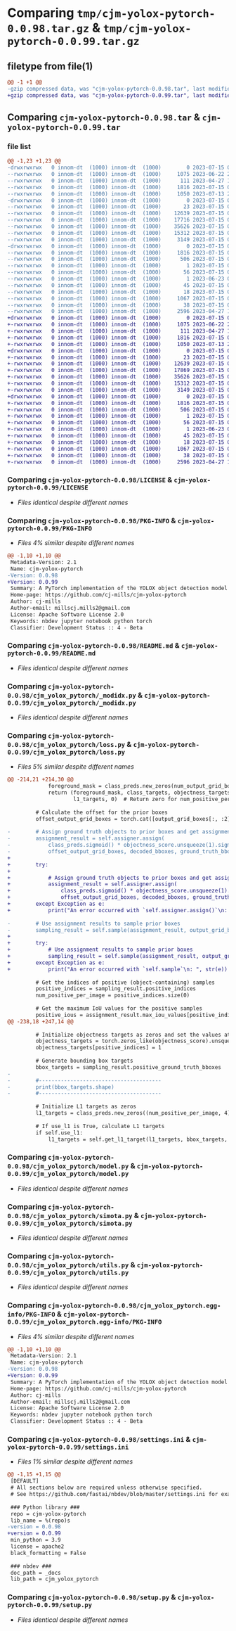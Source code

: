 # Comparing `tmp/cjm-yolox-pytorch-0.0.98.tar.gz` & `tmp/cjm-yolox-pytorch-0.0.99.tar.gz`

## filetype from file(1)

```diff
@@ -1 +1 @@
-gzip compressed data, was "cjm-yolox-pytorch-0.0.98.tar", last modified: Sat Jul 15 00:11:48 2023, max compression
+gzip compressed data, was "cjm-yolox-pytorch-0.0.99.tar", last modified: Sat Jul 15 00:24:50 2023, max compression
```

## Comparing `cjm-yolox-pytorch-0.0.98.tar` & `cjm-yolox-pytorch-0.0.99.tar`

### file list

```diff
@@ -1,23 +1,23 @@
-drwxrwxrwx   0 innom-dt  (1000) innom-dt  (1000)        0 2023-07-15 00:11:48.642591 cjm-yolox-pytorch-0.0.98/
--rwxrwxrwx   0 innom-dt  (1000) innom-dt  (1000)     1075 2023-06-22 23:01:16.000000 cjm-yolox-pytorch-0.0.98/LICENSE
--rwxrwxrwx   0 innom-dt  (1000) innom-dt  (1000)      111 2023-04-27 10:12:58.000000 cjm-yolox-pytorch-0.0.98/MANIFEST.in
--rwxrwxrwx   0 innom-dt  (1000) innom-dt  (1000)     1816 2023-07-15 00:11:48.642377 cjm-yolox-pytorch-0.0.98/PKG-INFO
--rwxrwxrwx   0 innom-dt  (1000) innom-dt  (1000)     1050 2023-07-13 20:16:56.000000 cjm-yolox-pytorch-0.0.98/README.md
-drwxrwxrwx   0 innom-dt  (1000) innom-dt  (1000)        0 2023-07-15 00:11:48.639215 cjm-yolox-pytorch-0.0.98/cjm_yolox_pytorch/
--rwxrwxrwx   0 innom-dt  (1000) innom-dt  (1000)       23 2023-07-15 00:11:33.000000 cjm-yolox-pytorch-0.0.98/cjm_yolox_pytorch/__init__.py
--rwxrwxrwx   0 innom-dt  (1000) innom-dt  (1000)    12639 2023-07-15 00:11:33.000000 cjm-yolox-pytorch-0.0.98/cjm_yolox_pytorch/_modidx.py
--rwxrwxrwx   0 innom-dt  (1000) innom-dt  (1000)    17716 2023-07-15 00:11:33.000000 cjm-yolox-pytorch-0.0.98/cjm_yolox_pytorch/loss.py
--rwxrwxrwx   0 innom-dt  (1000) innom-dt  (1000)    35626 2023-07-15 00:11:33.000000 cjm-yolox-pytorch-0.0.98/cjm_yolox_pytorch/model.py
--rwxrwxrwx   0 innom-dt  (1000) innom-dt  (1000)    15312 2023-07-15 00:11:33.000000 cjm-yolox-pytorch-0.0.98/cjm_yolox_pytorch/simota.py
--rwxrwxrwx   0 innom-dt  (1000) innom-dt  (1000)     3149 2023-07-15 00:11:33.000000 cjm-yolox-pytorch-0.0.98/cjm_yolox_pytorch/utils.py
-drwxrwxrwx   0 innom-dt  (1000) innom-dt  (1000)        0 2023-07-15 00:11:48.641836 cjm-yolox-pytorch-0.0.98/cjm_yolox_pytorch.egg-info/
--rwxrwxrwx   0 innom-dt  (1000) innom-dt  (1000)     1816 2023-07-15 00:11:48.000000 cjm-yolox-pytorch-0.0.98/cjm_yolox_pytorch.egg-info/PKG-INFO
--rwxrwxrwx   0 innom-dt  (1000) innom-dt  (1000)      506 2023-07-15 00:11:48.000000 cjm-yolox-pytorch-0.0.98/cjm_yolox_pytorch.egg-info/SOURCES.txt
--rwxrwxrwx   0 innom-dt  (1000) innom-dt  (1000)        1 2023-07-15 00:11:48.000000 cjm-yolox-pytorch-0.0.98/cjm_yolox_pytorch.egg-info/dependency_links.txt
--rwxrwxrwx   0 innom-dt  (1000) innom-dt  (1000)       56 2023-07-15 00:11:48.000000 cjm-yolox-pytorch-0.0.98/cjm_yolox_pytorch.egg-info/entry_points.txt
--rwxrwxrwx   0 innom-dt  (1000) innom-dt  (1000)        1 2023-06-23 01:14:13.000000 cjm-yolox-pytorch-0.0.98/cjm_yolox_pytorch.egg-info/not-zip-safe
--rwxrwxrwx   0 innom-dt  (1000) innom-dt  (1000)       45 2023-07-15 00:11:48.000000 cjm-yolox-pytorch-0.0.98/cjm_yolox_pytorch.egg-info/requires.txt
--rwxrwxrwx   0 innom-dt  (1000) innom-dt  (1000)       18 2023-07-15 00:11:48.000000 cjm-yolox-pytorch-0.0.98/cjm_yolox_pytorch.egg-info/top_level.txt
--rwxrwxrwx   0 innom-dt  (1000) innom-dt  (1000)     1067 2023-07-15 00:11:01.000000 cjm-yolox-pytorch-0.0.98/settings.ini
--rwxrwxrwx   0 innom-dt  (1000) innom-dt  (1000)       38 2023-07-15 00:11:48.642661 cjm-yolox-pytorch-0.0.98/setup.cfg
--rwxrwxrwx   0 innom-dt  (1000) innom-dt  (1000)     2596 2023-04-27 10:12:58.000000 cjm-yolox-pytorch-0.0.98/setup.py
+drwxrwxrwx   0 innom-dt  (1000) innom-dt  (1000)        0 2023-07-15 00:24:50.577748 cjm-yolox-pytorch-0.0.99/
+-rwxrwxrwx   0 innom-dt  (1000) innom-dt  (1000)     1075 2023-06-22 23:01:16.000000 cjm-yolox-pytorch-0.0.99/LICENSE
+-rwxrwxrwx   0 innom-dt  (1000) innom-dt  (1000)      111 2023-04-27 10:12:58.000000 cjm-yolox-pytorch-0.0.99/MANIFEST.in
+-rwxrwxrwx   0 innom-dt  (1000) innom-dt  (1000)     1816 2023-07-15 00:24:50.577533 cjm-yolox-pytorch-0.0.99/PKG-INFO
+-rwxrwxrwx   0 innom-dt  (1000) innom-dt  (1000)     1050 2023-07-13 20:16:56.000000 cjm-yolox-pytorch-0.0.99/README.md
+drwxrwxrwx   0 innom-dt  (1000) innom-dt  (1000)        0 2023-07-15 00:24:50.574923 cjm-yolox-pytorch-0.0.99/cjm_yolox_pytorch/
+-rwxrwxrwx   0 innom-dt  (1000) innom-dt  (1000)       23 2023-07-15 00:24:39.000000 cjm-yolox-pytorch-0.0.99/cjm_yolox_pytorch/__init__.py
+-rwxrwxrwx   0 innom-dt  (1000) innom-dt  (1000)    12639 2023-07-15 00:24:39.000000 cjm-yolox-pytorch-0.0.99/cjm_yolox_pytorch/_modidx.py
+-rwxrwxrwx   0 innom-dt  (1000) innom-dt  (1000)    17869 2023-07-15 00:24:39.000000 cjm-yolox-pytorch-0.0.99/cjm_yolox_pytorch/loss.py
+-rwxrwxrwx   0 innom-dt  (1000) innom-dt  (1000)    35626 2023-07-15 00:24:39.000000 cjm-yolox-pytorch-0.0.99/cjm_yolox_pytorch/model.py
+-rwxrwxrwx   0 innom-dt  (1000) innom-dt  (1000)    15312 2023-07-15 00:24:39.000000 cjm-yolox-pytorch-0.0.99/cjm_yolox_pytorch/simota.py
+-rwxrwxrwx   0 innom-dt  (1000) innom-dt  (1000)     3149 2023-07-15 00:24:39.000000 cjm-yolox-pytorch-0.0.99/cjm_yolox_pytorch/utils.py
+drwxrwxrwx   0 innom-dt  (1000) innom-dt  (1000)        0 2023-07-15 00:24:50.577149 cjm-yolox-pytorch-0.0.99/cjm_yolox_pytorch.egg-info/
+-rwxrwxrwx   0 innom-dt  (1000) innom-dt  (1000)     1816 2023-07-15 00:24:50.000000 cjm-yolox-pytorch-0.0.99/cjm_yolox_pytorch.egg-info/PKG-INFO
+-rwxrwxrwx   0 innom-dt  (1000) innom-dt  (1000)      506 2023-07-15 00:24:50.000000 cjm-yolox-pytorch-0.0.99/cjm_yolox_pytorch.egg-info/SOURCES.txt
+-rwxrwxrwx   0 innom-dt  (1000) innom-dt  (1000)        1 2023-07-15 00:24:50.000000 cjm-yolox-pytorch-0.0.99/cjm_yolox_pytorch.egg-info/dependency_links.txt
+-rwxrwxrwx   0 innom-dt  (1000) innom-dt  (1000)       56 2023-07-15 00:24:50.000000 cjm-yolox-pytorch-0.0.99/cjm_yolox_pytorch.egg-info/entry_points.txt
+-rwxrwxrwx   0 innom-dt  (1000) innom-dt  (1000)        1 2023-06-23 01:14:13.000000 cjm-yolox-pytorch-0.0.99/cjm_yolox_pytorch.egg-info/not-zip-safe
+-rwxrwxrwx   0 innom-dt  (1000) innom-dt  (1000)       45 2023-07-15 00:24:50.000000 cjm-yolox-pytorch-0.0.99/cjm_yolox_pytorch.egg-info/requires.txt
+-rwxrwxrwx   0 innom-dt  (1000) innom-dt  (1000)       18 2023-07-15 00:24:50.000000 cjm-yolox-pytorch-0.0.99/cjm_yolox_pytorch.egg-info/top_level.txt
+-rwxrwxrwx   0 innom-dt  (1000) innom-dt  (1000)     1067 2023-07-15 00:23:55.000000 cjm-yolox-pytorch-0.0.99/settings.ini
+-rwxrwxrwx   0 innom-dt  (1000) innom-dt  (1000)       38 2023-07-15 00:24:50.577876 cjm-yolox-pytorch-0.0.99/setup.cfg
+-rwxrwxrwx   0 innom-dt  (1000) innom-dt  (1000)     2596 2023-04-27 10:12:58.000000 cjm-yolox-pytorch-0.0.99/setup.py
```

### Comparing `cjm-yolox-pytorch-0.0.98/LICENSE` & `cjm-yolox-pytorch-0.0.99/LICENSE`

 * *Files identical despite different names*

### Comparing `cjm-yolox-pytorch-0.0.98/PKG-INFO` & `cjm-yolox-pytorch-0.0.99/PKG-INFO`

 * *Files 4% similar despite different names*

```diff
@@ -1,10 +1,10 @@
 Metadata-Version: 2.1
 Name: cjm-yolox-pytorch
-Version: 0.0.98
+Version: 0.0.99
 Summary: A PyTorch implementation of the YOLOX object detection model based on the mmdetection implementation.
 Home-page: https://github.com/cj-mills/cjm-yolox-pytorch
 Author: cj-mills
 Author-email: millscj.mills2@gmail.com
 License: Apache Software License 2.0
 Keywords: nbdev jupyter notebook python torch
 Classifier: Development Status :: 4 - Beta
```

### Comparing `cjm-yolox-pytorch-0.0.98/README.md` & `cjm-yolox-pytorch-0.0.99/README.md`

 * *Files identical despite different names*

### Comparing `cjm-yolox-pytorch-0.0.98/cjm_yolox_pytorch/_modidx.py` & `cjm-yolox-pytorch-0.0.99/cjm_yolox_pytorch/_modidx.py`

 * *Files identical despite different names*

### Comparing `cjm-yolox-pytorch-0.0.98/cjm_yolox_pytorch/loss.py` & `cjm-yolox-pytorch-0.0.99/cjm_yolox_pytorch/loss.py`

 * *Files 5% similar despite different names*

```diff
@@ -214,21 +214,30 @@
             foreground_mask = class_preds.new_zeros(num_output_grid_boxes).bool()
             return (foreground_mask, class_targets, objectness_targets, bbox_targets,
                     l1_targets, 0)  # Return zero for num_positive_per_image
 
         # Calculate the offset for the prior boxes
         offset_output_grid_boxes = torch.cat([output_grid_boxes[:, :2] + output_grid_boxes[:, 2:] * 0.5, output_grid_boxes[:, 2:]], dim=-1)
 
-        # Assign ground truth objects to prior boxes and get assignment results
-        assignment_result = self.assigner.assign(
-            class_preds.sigmoid() * objectness_score.unsqueeze(1).sigmoid(),
-            offset_output_grid_boxes, decoded_bboxes, ground_truth_bboxes, ground_truth_labels)
+        
+        try:
+            
+            # Assign ground truth objects to prior boxes and get assignment results
+            assignment_result = self.assigner.assign(
+                class_preds.sigmoid() * objectness_score.unsqueeze(1).sigmoid(),
+                offset_output_grid_boxes, decoded_bboxes, ground_truth_bboxes, ground_truth_labels)
+        except Exception as e:
+            print("An error occurred with `self.assigner.assign()`\n: ", str(e))
 
-        # Use assignment results to sample prior boxes
-        sampling_result = self.sample(assignment_result, output_grid_boxes, ground_truth_bboxes)
+        
+        try:
+            # Use assignment results to sample prior boxes
+            sampling_result = self.sample(assignment_result, output_grid_boxes, ground_truth_bboxes)
+        except Exception as e:
+            print("An error occurred with `self.sample`\n: ", str(e))
         
         # Get the indices of positive (object-containing) samples
         positive_indices = sampling_result.positive_indices
         num_positive_per_image = positive_indices.size(0)
 
         # Get the maximum IoU values for the positive samples
         positive_ious = assignment_result.max_iou_values[positive_indices]
@@ -238,18 +247,14 @@
 
         # Initialize objectness targets as zeros and set the values at positive_indices to 1
         objectness_targets = torch.zeros_like(objectness_score).unsqueeze(-1)
         objectness_targets[positive_indices] = 1
 
         # Generate bounding box targets
         bbox_targets = sampling_result.positive_ground_truth_bboxes
-        
-        #---------------------------------------
-        print(bbox_targets.shape)
-        #---------------------------------------
 
         # Initialize L1 targets as zeros
         l1_targets = class_preds.new_zeros((num_positive_per_image, 4))
 
         # If use_l1 is True, calculate L1 targets
         if self.use_l1:
             l1_targets = self.get_l1_target(l1_targets, bbox_targets, output_grid_boxes[positive_indices])
```

### Comparing `cjm-yolox-pytorch-0.0.98/cjm_yolox_pytorch/model.py` & `cjm-yolox-pytorch-0.0.99/cjm_yolox_pytorch/model.py`

 * *Files identical despite different names*

### Comparing `cjm-yolox-pytorch-0.0.98/cjm_yolox_pytorch/simota.py` & `cjm-yolox-pytorch-0.0.99/cjm_yolox_pytorch/simota.py`

 * *Files identical despite different names*

### Comparing `cjm-yolox-pytorch-0.0.98/cjm_yolox_pytorch/utils.py` & `cjm-yolox-pytorch-0.0.99/cjm_yolox_pytorch/utils.py`

 * *Files identical despite different names*

### Comparing `cjm-yolox-pytorch-0.0.98/cjm_yolox_pytorch.egg-info/PKG-INFO` & `cjm-yolox-pytorch-0.0.99/cjm_yolox_pytorch.egg-info/PKG-INFO`

 * *Files 4% similar despite different names*

```diff
@@ -1,10 +1,10 @@
 Metadata-Version: 2.1
 Name: cjm-yolox-pytorch
-Version: 0.0.98
+Version: 0.0.99
 Summary: A PyTorch implementation of the YOLOX object detection model based on the mmdetection implementation.
 Home-page: https://github.com/cj-mills/cjm-yolox-pytorch
 Author: cj-mills
 Author-email: millscj.mills2@gmail.com
 License: Apache Software License 2.0
 Keywords: nbdev jupyter notebook python torch
 Classifier: Development Status :: 4 - Beta
```

### Comparing `cjm-yolox-pytorch-0.0.98/settings.ini` & `cjm-yolox-pytorch-0.0.99/settings.ini`

 * *Files 1% similar despite different names*

```diff
@@ -1,15 +1,15 @@
 [DEFAULT]
 # All sections below are required unless otherwise specified.
 # See https://github.com/fastai/nbdev/blob/master/settings.ini for examples.
 
 ### Python library ###
 repo = cjm-yolox-pytorch
 lib_name = %(repo)s
-version = 0.0.98
+version = 0.0.99
 min_python = 3.9
 license = apache2
 black_formatting = False
 
 ### nbdev ###
 doc_path = _docs
 lib_path = cjm_yolox_pytorch
```

### Comparing `cjm-yolox-pytorch-0.0.98/setup.py` & `cjm-yolox-pytorch-0.0.99/setup.py`

 * *Files identical despite different names*

